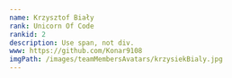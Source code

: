 ```yaml
---
name: Krzysztof Biały
rank: Unicorn Of Code
rankid: 2
description: Use span, not div.
www: https://github.com/Konar9108
imgPath: /images/teamMembersAvatars/krzysiekBialy.jpg
---
```


